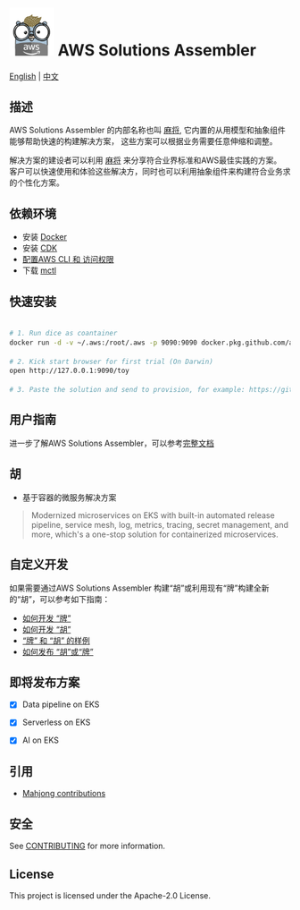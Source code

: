 

# <img src="docs/gopher.png" alt="Builders" width="80"/> AWS Solutions Assembler 

[English](README.md) | [中文](README_zh.md)

## 描述


AWS Solutions Assembler 的内部名称也叫 [麻将](./docs/All-Concept.md), 它内置的从用模型和抽象组件能够帮助快速的构建解决方案， 这些方案可以根据业务需要任意伸缩和调整。

解决方案的建设者可以利用 [麻将](./docs/All-Concept.md) 来分享符合业界标准和AWS最佳实践的方案。 客户可以快速使用和体验这些解决方，同时也可以利用抽象组件来构建符合业务求的个性化方案。


## 依赖环境

- 安装 [Docker](https://docs.docker.com/desktop/#download-and-install)
- 安装 [CDK](https://github.com/aws/aws-cdk)
- [配置AWS CLI 和 访问权限](https://docs.aws.amazon.com/cli/latest/userguide/cli-configure-files.html)
- 下载 [mctl](https://github.com/awslabs/aws-solutions-assembler/releases)

## 快速安装

```bash

# 1. Run dice as coantainer
docker run -d -v ~/.aws:/root/.aws -p 9090:9090 docker.pkg.github.com/awslabs/aws-solutions-assembler/dice:latest

# 2. Kick start browser for first trial (On Darwin)
open http://127.0.0.1:9090/toy

# 3. Paste the solution and send to provision, for example: https://github.com/mahjong-contributions/mahjong-constuct/blob/master/hu/eks-simple/0.1.0/eks-simple.yaml

```

## 用户指南

进一步了解AWS Solutions Assembler，可以参考[完整文档](https://wchaws.github.io/aws-solutions-assembler/zh/getting-started/)

## 胡

- 基于容器的微服务解决方案
> Modernized microservices on EKS with built-in automated release pipeline, service mesh, log, metrics, tracing, secret management, and more, which's a one-stop solution for containerized microservices.


## 自定义开发

如果需要通过AWS Solutions Assembler 构建“胡”或利用现有“牌”构建全新的“胡”，可以参考如下指南：

- [如何开发 “牌”](./docs/How-to-Build-Tile.md)
- [如何开发 “胡”](./docs/How-to-Build-Hu.md) 
- [“牌” 和 “胡” 的样例](./repo/README.md)
- [如何发布 “胡”或“牌”](./repo/README.md)  

## 即将发布方案

- [X] Data pipeline on EKS
- [X] Serverless on EKS
- [X] AI on EKS


## 引用
- [Mahjong contributions](https://github.com/mahjong-contributions)

## 安全

See [CONTRIBUTING](CONTRIBUTING.md#security-issue-notifications) for more information.

## License

This project is licensed under the Apache-2.0 License.


